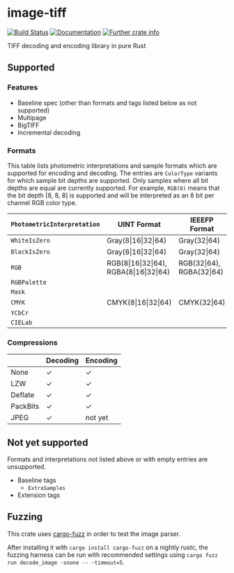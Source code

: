 # image-tiff
[![Build Status](https://github.com/image-rs/image-tiff/workflows/Rust%20CI/badge.svg)](https://github.com/image-rs/image-tiff/actions)
[![Documentation](https://docs.rs/tiff/badge.svg)](https://docs.rs/tiff)
[![Further crate info](https://img.shields.io/crates/v/tiff.svg)](https://crates.io/crates/tiff)

TIFF decoding and encoding library in pure Rust

## Supported

### Features
- Baseline spec (other than formats and tags listed below as not supported)
- Multipage
- BigTIFF
- Incremental decoding

### Formats
This table lists photometric interpretations and sample formats which are supported for encoding and decoding. The entries are `ColorType` variants for which sample bit depths are supported. Only samples where all bit depths are equal are currently supported. For example, `RGB(8)` means that the bit depth [8, 8, 8] is supported and will be interpreted as an 8 bit per channel RGB color type.

| `PhotometricInterpretation` | UINT Format                             | IEEEFP Format             |
| --------------------------- | --------------------------------------- | ------------------------- |
| `WhiteIsZero`               | Gray(8\|16\|32\|64)                     | Gray(32\|64)              |
| `BlackIsZero`               | Gray(8\|16\|32\|64)                     | Gray(32\|64)              |
| `RGB`                       | RGB(8\|16\|32\|64), RGBA(8\|16\|32\|64) | RGB(32\|64), RGBA(32\|64) |
| `RGBPalette`                |                                         |                           |
| `Mask`                      |                                         |                           |
| `CMYK`                      | CMYK(8\|16\|32\|64)                     | CMYK(32\|64)              |
| `YCbCr`                     |                                         |                           |
| `CIELab`                    |                                         |                           |

### Compressions

|          | Decoding | Encoding |
| -------- | -------- | -------- |
| None     | ✓        | ✓        |
| LZW      | ✓        | ✓        |
| Deflate  | ✓        | ✓        |
| PackBits | ✓        | ✓        |
| JPEG     | ✓        | not yet  |


## Not yet supported

Formats and interpretations not listed above or with empty entries are unsupported.

- Baseline tags
  - `ExtraSamples`
- Extension tags

## Fuzzing

This crate uses [cargo-fuzz](https://github.com/rust-fuzz/cargo-fuzz) in order to test the image parser.

After installing it with `cargo install cargo-fuzz` on a nightly rustc, the
fuzzing harness can be run with recommended settings using 
`cargo fuzz run decode_image -snone -- -timeout=5`.

